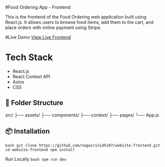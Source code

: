 #Food Ordering App - Frontend

This is the frontend of the Food Ordering web application built using React.js. It allows users to browse food items, add them to the cart, and place orders with online payment using Stripe.

  #Live Demo
[View Live Frontend](https://website-frontend-ewy9.onrender.com)

# Tech Stack
- React.js
- React Context API
- Axios
- CSS

## 📂 Folder Structure
src/
├── assets/
├── components/
├── context/
├── pages/
└── App.js


## 📦 Installation

``bash
git clone https://github.com/nagasrinidhi07/website-frontend.git
cd website-frontend
npm install``

Run Locally
``bash
npm run dev``
